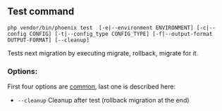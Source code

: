 ## Test command
`php vendor/bin/phoenix test  [-e|--environment ENVIRONMENT] [-c|--config CONFIG] [-t|--config_type CONFIG_TYPE] [-f|--output-format OUTPUT-FORMAT] [--cleanup]`

Tests next migration by executing migrate, rollback, migrate for it.

### Options:
First four options are [common](commands.md), last one is described here:
- `--cleanup` Cleanup after test (rollback migration at the end)

